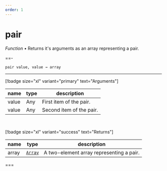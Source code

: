 ```yaml
---
order: 1
---
```

# pair

_Function_ &bull; Returns it's arguments as an array representing a pair.


==- <pre><code>pair value, value &rarr; array</code></pre>
<hr>

[!badge size="xl" variant="primary" text="Arguments"]

| name | type | description |
|------|------|-------------|
|value|Any|First item of the pair.|
|value|Any|Second item of the pair.|

<br>

[!badge size="xl" variant="success" text="Returns"]

| name | type | description |
|------|------|-------------|
|array|[`Array`][Global]|A two-element array representing a pair.|



===




[Global]: #